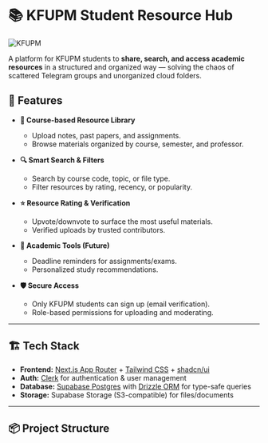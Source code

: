 # 📚 KFUPM Student Resource Hub

![KFUPM](https://mediacenter.kfupm.edu.sa/documents/50/LinkedIn_Banner_4.jpg)

A platform for KFUPM students to **share, search, and access academic resources** in a structured and organized way — solving the chaos of scattered Telegram groups and unorganized cloud folders.

## 🚀 Features

- **📂 Course-based Resource Library**
  - Upload notes, past papers, and assignments.
  - Browse materials organized by course, semester, and professor.

- **🔍 Smart Search & Filters**
  - Search by course code, topic, or file type.
  - Filter resources by rating, recency, or popularity.

- **⭐ Resource Rating & Verification**
  - Upvote/downvote to surface the most useful materials.
  - Verified uploads by trusted contributors.

- **📅 Academic Tools (Future)**
  - Deadline reminders for assignments/exams.
  - Personalized study recommendations.

- **🛡️ Secure Access**
  - Only KFUPM students can sign up (email verification).
  - Role-based permissions for uploading and moderating.

---

## 🏗️ Tech Stack

- **Frontend:** [Next.js App Router](https://nextjs.org/docs/app) + [Tailwind CSS](https://tailwindcss.com/) + [shadcn/ui](https://ui.shadcn.com/)
- **Auth:** [Clerk](https://clerk.com/) for authentication & user management
- **Database:** [Supabase Postgres](https://supabase.com/) with [Drizzle ORM](https://orm.drizzle.team/) for type-safe queries
- **Storage:** Supabase Storage (S3-compatible) for files/documents

---

## 📦 Project Structure

